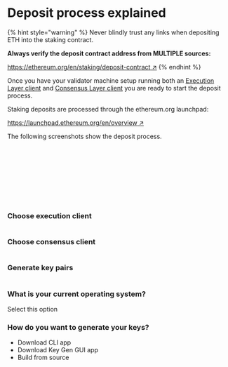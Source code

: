 # Deposit process explained

{% hint style="warning" %}
Never blindly trust any links when depositing ETH into the staking contract.

**Always verify the deposit contract address from MULTIPLE sources:**

[https://ethereum.org/en/staking/deposit-contract ↗](https://ethereum.org/en/staking/deposit-contract/)
{% endhint %}

Once you have your validator machine setup running both an [Execution Layer client](../validator-clients/execution-clients.md) and [Consensus Layer client](../validator-clients/consensus-clients.md) you are ready to start the deposit process.

Staking deposits are processed through the ethereum.org launchpad:

[https://launchpad.ethereum.org/en/overview ↗](https://launchpad.ethereum.org/en/overview)

The following screenshots show the deposit process.

<figure><img src="../.gitbook/assets/image (4) (2) (1).png" alt=""><figcaption></figcaption></figure>

<figure><img src="../.gitbook/assets/image (86).png" alt=""><figcaption></figcaption></figure>

<figure><img src="../.gitbook/assets/image (83).png" alt=""><figcaption></figcaption></figure>

<figure><img src="../.gitbook/assets/image (89).png" alt=""><figcaption></figcaption></figure>

<figure><img src="../.gitbook/assets/image (9) (1).png" alt=""><figcaption></figcaption></figure>

<figure><img src="../.gitbook/assets/image (1).png" alt=""><figcaption></figcaption></figure>

<figure><img src="../.gitbook/assets/image (10) (2).png" alt=""><figcaption></figcaption></figure>

<figure><img src="../.gitbook/assets/image (17) (2).png" alt=""><figcaption></figcaption></figure>

<figure><img src="../.gitbook/assets/image (2) (2).png" alt=""><figcaption></figcaption></figure>

<figure><img src="../.gitbook/assets/image (41).png" alt=""><figcaption></figcaption></figure>

### Choose execution client

<figure><img src="../.gitbook/assets/image (8) (1).png" alt=""><figcaption></figcaption></figure>

### Choose consensus client

<figure><img src="../.gitbook/assets/image (16) (2).png" alt=""><figcaption></figcaption></figure>

### Generate key pairs

<figure><img src="../.gitbook/assets/image (12) (2).png" alt=""><figcaption></figcaption></figure>

### What is your current operating system?

Select this option

### How do you want to generate your keys?

* Download CLI app
* Download Key Gen GUI app
* Build from source
